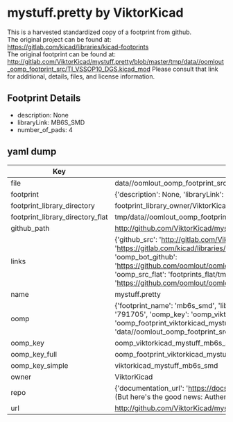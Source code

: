 # mystuff.pretty by ViktorKicad  
This is a harvested standardized copy of a footprint from github.  
The original project can be found at:  
https://gitlab.com/kicad/libraries/kicad-footprints  
The original footprint can be found at:
http://gitlab.com/ViktorKicad/mystuff.pretty/blob/master/tmp/data//oomlout_oomp_footprint_src/TI_VSSOP10_DGS.kicad_mod
Please consult that link for additional, details, files, and license information.  
## Footprint Details
* description: None  
* libraryLink: MB6S_SMD  
* number_of_pads: 4  
## yaml dump  
| Key | Value |  
| --- | --- |  
| file | data//oomlout_oomp_footprint_src/mystuff.pretty/MB6S_SMD.kicad_mod |  
| footprint | {'description': None, 'libraryLink': 'MB6S_SMD', 'number_of_pads': 4} |  
| footprint_library_directory | footprint_library_owner/ViktorKicad_mystuff.pretty |  
| footprint_library_directory_flat | tmp/data//oomlout_oomp_footprint_src/footprints_flat/viktorkicad_mystuff_mb6s_smd/working |  
| github_path | http://github.com/ViktorKicad/mystuff.pretty/blob/master/tmp/data//oomlout_oomp_footprint_src/MB6S_SMD.kicad_mod |  
| links | {'github_src': 'http://gitlab.com/ViktorKicad/mystuff.pretty/blob/master/tmp/data//oomlout_oomp_footprint_src/TI_VSSOP10_DGS.kicad_mod', 'github_src_repo': 'https://gitlab.com/kicad/libraries/kicad-footprints', 'oomp_bot': 'tmp/data//oomlout_oomp_footprint_src/footprints/viktorkicad_mystuff_mb6s_smd/working', 'oomp_bot_github': 'https://github.com/oomlout/oomlout_oomp_footprint_bot/tree/main/tmp/data//oomlout_oomp_footprint_src/footprints/viktorkicad_mystuff_mb6s_smd/working', 'oomp_src_flat': 'footprints_flat/tmp/data//oomlout_oomp_footprint_src/footprints_flat/viktorkicad_mystuff_mb6s_smd/working', 'oomp_src_flat_github': 'https://github.com/oomlout/oomlout_oomp_footprint_src/tree/main/tmp/data//oomlout_oomp_footprint_src/footprints_flat/viktorkicad_mystuff_mb6s_smd/working'} |  
| name | mystuff.pretty |  
| oomp | {'footprint_name': 'mb6s_smd', 'library_name': 'mystuff', 'md5': '79170541e6c69de7d545e2461648b6ce', 'md5_10': '79170541e6', 'md5_5': '79170', 'md5_6': '791705', 'oomp_key': 'oomp_viktorkicad_mystuff_mb6s_smd', 'oomp_key_extra': 'oomp_footprint_viktorkicad_mystuff_mb6s_smd', 'oomp_key_full': 'oomp_footprint_viktorkicad_mystuff_mb6s_smd_791705', 'oomp_key_simple': 'viktorkicad_mystuff_mb6s_smd', 'original_filename': 'data//oomlout_oomp_footprint_src/mystuff.pretty/MB6S_SMD.kicad_mod', 'owner_name': 'viktorkicad'} |  
| oomp_key | oomp_viktorkicad_mystuff_mb6s_smd |  
| oomp_key_full | oomp_footprint_viktorkicad_mystuff_mb6s_smd |  
| oomp_key_simple | viktorkicad_mystuff_mb6s_smd |  
| owner | ViktorKicad |  
| repo | {'documentation_url': 'https://docs.github.com/rest/overview/resources-in-the-rest-api#rate-limiting', 'message': "API rate limit exceeded for 84.66.142.224. (But here's the good news: Authenticated requests get a higher rate limit. Check out the documentation for more details.)"} |  
| url | http://github.com/ViktorKicad/mystuff.pretty |  

